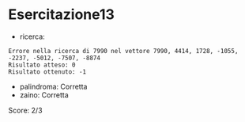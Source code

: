 # Esercitazione13

* ricerca:
```
Errore nella ricerca di 7990 nel vettore 7990, 4414, 1728, -1055, -2237, -5012, -7507, -8874
Risultato atteso: 0
Risultato ottenuto: -1
```
* palindroma: Corretta
* zaino: Corretta

Score: 2/3